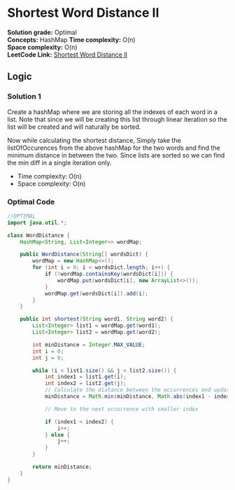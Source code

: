 # Shortest Word Distance II

**Solution grade:** Optimal  
**Concepts:** HashMap
**Time complexity:** O(n)  
**Space complexity:** O(n)  
**LeetCode Link:** [Shortest Word Distance II](https://leetcode.com/problems/shortest-word-distance-ii/)

## Logic




### Solution 1

Create a hashMap where we are storing all the indexes of each word in a list. Note that since we will be creating this list through linear iteration so the list will be created and will naturally be sorted.

Now while calculating the shortest distance, Simply take the listOfOccurences from the above hashMap for the two words and find the minimum distance in between the two. Since lists are sorted so we can find the min diff in a single iteration only.

- Time complexity: O(n)
- Space complexity: O(n)


### Optimal Code

```java
//OPTIMAL
import java.util.*;

class WordDistance {
    HashMap<String, List<Integer>> wordMap;

    public WordDistance(String[] wordsDict) {
        wordMap = new HashMap<>();
        for (int i = 0; i < wordsDict.length; i++) {
            if (!wordMap.containsKey(wordsDict[i])) {
                wordMap.put(wordsDict[i], new ArrayList<>());
            }
            wordMap.get(wordsDict[i]).add(i);
        }
    }

    public int shortest(String word1, String word2) {
        List<Integer> list1 = wordMap.get(word1);
        List<Integer> list2 = wordMap.get(word2);

        int minDistance = Integer.MAX_VALUE;
        int i = 0;
        int j = 0;

        while (i < list1.size() && j < list2.size()) {
            int index1 = list1.get(i);
            int index2 = list2.get(j);
            // Calculate the distance between the occurrences and update the minimum distance
            minDistance = Math.min(minDistance, Math.abs(index1 - index2));

            // Move to the next occurrence with smaller index

            if (index1 < index2) {
                i++;
            } else {
                j++;
            }
        }

        return minDistance;
    }
}

